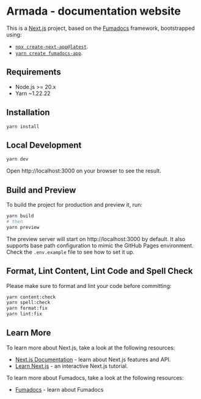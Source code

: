 # Armada - documentation website

This is a [Next.js](https://nextjs.org) project, based on the [Fumadocs](https://fumadocs.dev) framework, bootstrapped
using:

- [`npx create-next-app@latest`](https://nextjs.org/docs/app/api-reference/cli/create-next-app).
- [`yarn create fumadocs-app`](https://github.com/fuma-nama/fumadocs).

## Requirements

- Node.js >= 20.x
- Yarn ~1.22.22

## Installation

```shell
yarn install
```

## Local Development

```bash
yarn dev
```

Open http://localhost:3000 on your browser to see the result.

## Build and Preview

To build the project for production and preview it, run:

```bash
yarn build
# then
yarn preview
```

The preview server will start on http://localhost:3000 by default. It also supports base path configuration to mimic
the GitHub Pages environment. Check the `.env.example` file to see how to set it up.

## Format, Lint Content, Lint Code and Spell Check

Please make sure to format and lint your code before committing:

```bash
yarn content:check
yarn spell:check
yarn format:fix
yarn lint:fix
```

## Learn More

To learn more about Next.js, take a look at the following resources:

- [Next.js Documentation](https://nextjs.org/docs) - learn about Next.js features and API.
- [Learn Next.js](https://nextjs.org/learn) - an interactive Next.js tutorial.

To learn more about Fumadocs, take a look at the following resources:

- [Fumadocs](https://fumadocs.dev/) - learn about Fumadocs
